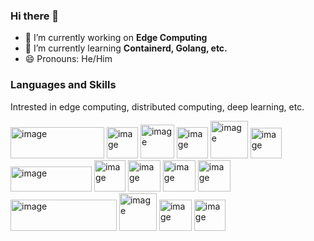 ### Hi there 👋

<!--
**Ac-plus/Ac-plus** is a ✨ _special_ ✨ repository because its `README.md` (this file) appears on your GitHub profile.

Here are some ideas to get you started: 

- 🔭 I’m currently working on **Edge Computing**
- 🌱 I’m currently learning **Containerd, Golang, etc.**
- 👯 I’m looking to collaborate on ...
- 🤔 I’m looking for help with ...
- 💬 Ask me about ...
- 📫 How to reach me: ...
- 😄 Pronouns: ...
- ⚡ Fun fact: ...
-->

- 🔭 I’m currently working on **Edge Computing**
- 🌱 I’m currently learning **Containerd, Golang, etc.**
- 😄 Pronouns: He/Him
  
### Languages and Skills

Intrested in edge computing, distributed computing, deep learning, etc. 



[<img src="https://github.com/Ac-plus/Ac-plus/assets/104805387/66754ebb-c5f8-48d2-aaf9-bfbbeb8f4a65" alt="image" width="150" height="50">](https://www.python.org/)
[<img src="https://github.com/Ac-plus/Ac-plus/assets/104805387/636cb1c2-3b90-44d9-84ff-5aed716b2534" alt="image" width="50" height="50">](https://learn.microsoft.com/zh-cn/cpp/c-language/?view=msvc-170)
[<img src="https://github.com/Ac-plus/Ac-plus/assets/104805387/58b73d54-2490-4e2a-bdac-81923600d948" alt="image" width="54" height="54">](https://isocpp.org/)
[<img src="https://github.com/Ac-plus/Ac-plus/assets/104805387/10293e27-cd5c-4344-9d48-4b336eaf4418" alt="image" width="50" height="50">](https://golang.org/)
[<img src="https://github.com/Ac-plus/Ac-plus/assets/104805387/88fc4127-c4dc-4945-a636-1fe92402ca77" alt="image" width="60" height="60">](https://pytorch.org/)
[<img src="https://github.com/Ac-plus/Ac-plus/assets/104805387/e845c7d2-68c8-4ef4-902b-42b392436e56" alt="image" width="50" height="49">](https://jupyter.org/)
[<img src="https://github.com/Ac-plus/Ac-plus/assets/104805387/cb261a80-3c7e-4528-801b-bace73730361" alt="image" width="130" height="40">](https://paddlepaddle.org.cn/)
[<img src="https://github.com/Ac-plus/Ac-plus/assets/104805387/83373566-eb68-491f-815e-436e2d6c5343" alt="image" width="50" height="50">](https://containerd.io/)
[<img src="https://github.com/Ac-plus/Ac-plus/assets/104805387/4e1f4d2e-fd03-4159-9dcb-17c5bb49954b" alt="image" width="52" height="50">](https://docker.io/)
[<img src="https://github.com/Ac-plus/Ac-plus/assets/104805387/373bdfe5-0e27-4a59-bf85-ee617074e2da" alt="image" width="52" height="50">](https://mathworks.com/)
[<img src="https://github.com/Ac-plus/Ac-plus/assets/104805387/879d9c4e-9d3a-43ef-9475-8e4f29876bb9" alt="image" width="52" height="50">](https://www.latex-project.org/)
[<img src="https://github.com/Ac-plus/Ac-plus/assets/104805387/987632f0-39d6-481a-ada2-7cd00f32c3ee" alt="image" width="170" height="50">](https://www.mongodb.com/zh/)
[<img src="https://github.com/Ac-plus/Ac-plus/assets/104805387/43247b16-6407-4994-a8eb-b549269fd7f9" alt="image" width="60" height="60.1">](https://www.postgresql.org)
[<img src="https://github.com/Ac-plus/Ac-plus/assets/104805387/1fb29fef-e3e6-4ec1-b086-bd8dfc3a6b75" alt="image" width="52" height="50">](https://www.kubernets.io/zh/)
[<img src="https://github.com/Ac-plus/Ac-plus/assets/104805387/4b43bd46-dbfa-4ab8-bf51-f128ad2067d9" alt="image" width="50" height="50">](https://www.opencv.org)
